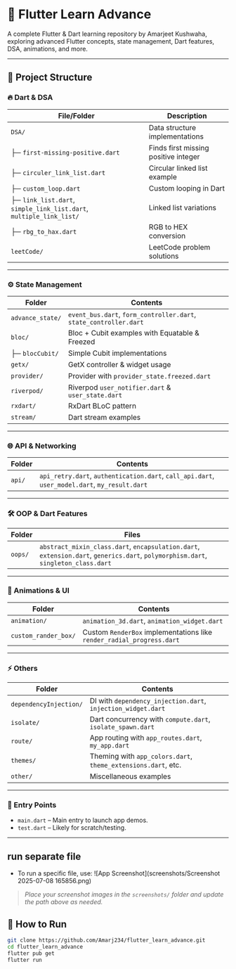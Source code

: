 # 🚀 Flutter Learn Advance

A complete Flutter & Dart learning repository by Amarjeet Kushwaha, exploring advanced Flutter concepts, state management, Dart features, DSA, animations, and more.

---

## 📂 Project Structure

### 🔥 Dart & DSA
| File/Folder                  | Description                       |
|------------------------------|-----------------------------------|
| `DSA/`                       | Data structure implementations   |
| ├─ `first-missing-positive.dart`   | Finds first missing positive integer |
| ├─ `circuler_link_list.dart`       | Circular linked list example   |
| ├─ `custom_loop.dart`              | Custom looping in Dart         |
| ├─ `link_list.dart`, `simple_link_list.dart`, `multiple_link_list/` | Linked list variations |
| ├─ `rbg_to_hax.dart`               | RGB to HEX conversion          |
| `leetCode/`                  | LeetCode problem solutions       |

---

### ⚙️ State Management
| Folder              | Contents                                  |
|----------------------|------------------------------------------|
| `advance_state/`     | `event_bus.dart`, `form_controller.dart`, `state_controller.dart` |
| `bloc/`              | Bloc + Cubit examples with Equatable & Freezed |
| ├─ `blocCubit/`      | Simple Cubit implementations             |
| `getx/`              | GetX controller & widget usage           |
| `provider/`          | Provider with `provider_state.freezed.dart` |
| `riverpod/`          | Riverpod `user_notifier.dart` & `user_state.dart` |
| `rxdart/`            | RxDart BLoC pattern                      |
| `stream/`            | Dart stream examples                    |

---

### 🌐 API & Networking
| Folder | Contents                     |
|--------|------------------------------|
| `api/` | `api_retry.dart`, `authentication.dart`, `call_api.dart`, `user_model.dart`, `my_result.dart` |

---

### 🛠 OOP & Dart Features
| Folder | Files                        |
|--------|------------------------------|
| `oops/`| `abstract_mixin_class.dart`, `encapsulation.dart`, `extension.dart`, `generics.dart`, `polymorphism.dart`, `singleton_class.dart` |

---

### 🎨 Animations & UI
| Folder              | Contents                           |
|----------------------|-----------------------------------|
| `animation/`          | `animation_3d.dart`, `animation_widget.dart` |
| `custom_rander_box/`  | Custom `RenderBox` implementations like `render_radial_progress.dart` |

---

### ⚡ Others
| Folder              | Contents                           |
|----------------------|-----------------------------------|
| `dependencyInjection/` | DI with `dependency_injection.dart`, `injection_widget.dart` |
| `isolate/`             | Dart concurrency with `compute.dart`, `isolate_spawn.dart` |
| `route/`               | App routing with `app_routes.dart`, `my_app.dart` |
| `themes/`              | Theming with `app_colors.dart`, `theme_extensions.dart`, etc. |
| `other/`               | Miscellaneous examples           |

---

### 🚀 Entry Points
- `main.dart` – Main entry to launch app demos.
- `test.dart` – Likely for scratch/testing.

---

## run separate file
- To run a specific file, use:
![App Screenshot](screenshots/Screenshot 2025-07-08 165856.png)

> _Place your screenshot images in the `screenshots/` folder and update the path above as needed._



## 🚀 How to Run

```bash
git clone https://github.com/Amarj234/flutter_learn_advance.git
cd flutter_learn_advance
flutter pub get
flutter run
